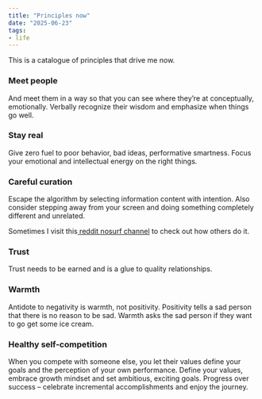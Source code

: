 ```yaml
---
title: "Principles now"
date: "2025-06-23"
tags:
- life
---
```


This is a catalogue of principles that drive me now. 

### Meet people 

And meet them in a way so that you can see where they’re at conceptually, emotionally. Verbally recognize their wisdom and emphasize when things go well.

### Stay real

Give zero fuel to poor behavior, bad ideas, performative smartness. Focus your emotional and intellectual energy on the right things.

### Careful curation

Escape the algorithm by selecting information content with intention. Also consider stepping away from your screen and doing something completely different and unrelated. 

Sometimes I visit this[ reddit nosurf channel](https://www.reddit.com/r/nosurf/) to check out how others do it. 

### Trust

Trust needs to be earned and is a glue to quality relationships. 

### Warmth

Antidote to negativity is warmth, not positivity. Positivity tells a sad person that there is no reason to be sad. Warmth asks the sad person if they want to go get some ice cream. 

### Healthy self-competition

When you compete with someone else, you let their values define your goals and the perception of your own performance. Define your values, embrace growth mindset and set ambitious, exciting goals. Progress over success – celebrate incremental accomplishments and enjoy the journey.


